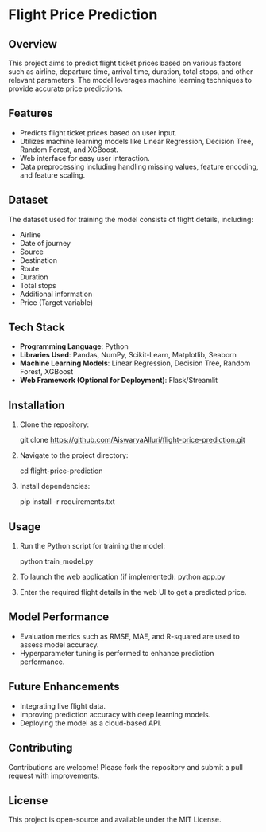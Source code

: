 # Flight Price Prediction

## Overview
This project aims to predict flight ticket prices based on various factors such as airline, departure time, arrival time, duration, total stops, and other relevant parameters. The model leverages machine learning techniques to provide accurate price predictions.

## Features
- Predicts flight ticket prices based on user input.
- Utilizes machine learning models like Linear Regression, Decision Tree, Random Forest, and XGBoost.
- Web interface for easy user interaction.
- Data preprocessing including handling missing values, feature encoding, and feature scaling.

## Dataset
The dataset used for training the model consists of flight details, including:
- Airline
- Date of journey
- Source
- Destination
- Route
- Duration
- Total stops
- Additional information
- Price (Target variable)

## Tech Stack
- **Programming Language**: Python
- **Libraries Used**: Pandas, NumPy, Scikit-Learn, Matplotlib, Seaborn
- **Machine Learning Models**: Linear Regression, Decision Tree, Random Forest, XGBoost
- **Web Framework (Optional for Deployment)**: Flask/Streamlit

## Installation
1. Clone the repository:
 
     git clone https://github.com/AiswaryaAlluri/flight-price-prediction.git
   
3. Navigate to the project directory:
   
     cd flight-price-prediction

4. Install dependencies:
   
     pip install -r requirements.txt
   

## Usage
1. Run the Python script for training the model:

     python train_model.py

2. To launch the web application (if implemented):
      python app.py
   
4. Enter the required flight details in the web UI to get a predicted price.

## Model Performance
- Evaluation metrics such as RMSE, MAE, and R-squared are used to assess model accuracy.
- Hyperparameter tuning is performed to enhance prediction performance.

## Future Enhancements
- Integrating live flight data.
- Improving prediction accuracy with deep learning models.
- Deploying the model as a cloud-based API.

## Contributing
Contributions are welcome! Please fork the repository and submit a pull request with improvements.

## License
This project is open-source and available under the MIT License.

